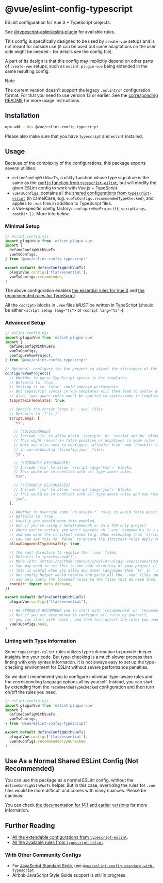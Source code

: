# @vue/eslint-config-typescript

ESLint configuration for Vue 3 + TypeScript projects.

See [@typescript-eslint/eslint-plugin](https://typescript-eslint.io/rules/) for available rules.

This config is specifically designed to be used by `create-vue` setups
and is not meant for outside use (it can be used but some adaptations
on the user side might be needed - for details see the config file).

A part of its design is that this config may implicitly depend on
other parts of `create-vue` setups, such as `eslint-plugin-vue` being
extended in the same resulting config.

> [!NOTE]
> The current version doesn't support the legacy `.eslintrc*` configuration format. For that you need to use version 13 or earlier. See the [corresponding README](https://www.npmjs.com/package/@vue/eslint-config-typescript/v/legacy-eslintrc) for more usage instructions.

## Installation

```sh
npm add --dev @vue/eslint-config-typescript
```

Please also make sure that you have `typescript` and `eslint` installed.

## Usage

Because of the complexity of the configurations, this package exports several utilities:

- `defineConfigWithVueTs`, a utility function whose type signature is the same as the [`config` function from `typescript-eslint`](https://typescript-eslint.io/packages/typescript-eslint#config), but will modify the given ESLint config to work with Vue.js + TypeScript.
- `vueTsConfigs`, contains all the [shared configurations from `typescript-eslint`](https://typescript-eslint.io/users/configs) (in camelCase, e.g. `vueTsConfigs.recommendedTypeChecked`), and applies to `.vue` files in addition to TypeScript files.
- a Vue-specific config factory: `configureVueProject({ scriptLangs, rootDir })`. More info below.

### Minimal Setup

```js
// eslint.config.mjs
import pluginVue from 'eslint-plugin-vue'
import {
  defineConfigWithVueTs,
  vueTsConfigs,
} from '@vue/eslint-config-typescript'

export default defineConfigWithVueTs(
  pluginVue.configs['flat/essential'],
  vueTsConfigs.recommended,
)
```

The above configuration enables [the essential rules for Vue 3](https://eslint.vuejs.org/rules/#priority-a-essential-error-prevention) and [the recommended rules for TypeScript](https://typescript-eslint.io/rules/?=recommended).

All the `<script>` blocks in `.vue` files *MUST* be written in TypeScript (should be either `<script setup lang="ts">` or `<script lang="ts">`).

### Advanced Setup

```js
// eslint.config.mjs
import pluginVue from 'eslint-plugin-vue'
import {
  defineConfigWithVueTs,
  vueTsConfigs,
  configureVueProject,
} from '@vue/eslint-config-typescript'

// Optional: configure the Vue project to adjust the strictness of the rulesets or speed up linting.
configureVueProject({
  // Whether to parse TypeScript syntax in Vue templates.
  // Defaults to `true`.
  // Setting it to `false` could improve performance.
  // But TypeScript syntax in Vue templates will then lead to syntax errors.
  // Also, type-aware rules won't be applied to expressions in templates in that case.
  tsSyntaxInTemplates: true,

  // Specify the script langs in `.vue` files
  // Defaults to `['ts']`.
  scriptLangs: [
    'ts',

    // [!DISCOURAGED]
    // Include 'js' to allow plain `<script>` or `<script setup>` blocks.
    // This might result-in false positive or negatives in some rules for `.vue` files.
    // Note you also need to configure `allowJs: true` and `checkJs: true`
    // in corresponding `tsconfig.json` files.
    'js',

    // [!STRONGLY DISCOURAGED]
    // Include 'tsx' to allow `<script lang="tsx">` blocks.
    // This would be in conflict with all type-aware rules.
    'tsx',

    // [!STRONGLY DISCOURAGED]
    // Include 'jsx' to allow `<script lang="jsx">` blocks.
    // This would be in conflict with all type-aware rules and may result in false positives.
    'jsx',
  ],

  // Whether to override some `no-unsafe-*` rules to avoid false positives on Vue component operations.
  // Defaults to `true`.
  // Usually you should keep this enabled,
  // but if you're using a metaframework or in a TSX-only project
  // where you're certain you won't operate on `.vue` components in a way that violates the rules,
  // and you want the strictest rules (e.g. when extending from `strictTypeChecked`),
  // you can set this to `false` to ensure the strictest rules apply to all files.
  allowComponentTypeUnsafety: true,

  // The root directory to resolve the `.vue` files.
  // Defaults to `process.cwd()`.
  // More info: <https://github.com/vuejs/eslint-plugin-vue/issues/1910#issuecomment-1819993961>
  // You may need to set this to the root directory of your project if you have a monorepo.
  // This is useful when you allow any other languages than `ts` in `.vue` files.
  // Our config helper would resolve and parse all the `.vue` files under `rootDir`,
  // and only apply the loosened rules to the files that do need them.
  rootDir: import.meta.dirname,
})

export default defineConfigWithVueTs(
  pluginVue.configs["flat/essential"],

  // We STRONGLY RECOMMEND you to start with `recommended` or `recommendedTypeChecked`.
  // But if you are determined to configure all rules by yourself,
  // you can start with `base`, and then turn on/off the rules you need.
  vueTsConfigs.base,
)
```

### Linting with Type Information

Some `typescript-eslint` rules utilizes type information to provide deeper insights into your code.
But type-checking is a much slower process than linting with only syntax information.
It is not always easy to set up the type-checking environment for ESLint without severe performance penalties.

So we don't recommend you to configure individual type-aware rules and the corresponding language options all by yourself.
Instead, you can start by extending from the `recommendedTypeChecked` configuration and then turn on/off the rules you need.

```js
// eslint.config.mjs
import pluginVue from 'eslint-plugin-vue'
import {
  defineConfigWithVueTs,
  vueTsConfigs,
} from '@vue/eslint-config-typescript'

export default defineConfigWithVueTs(
  pluginVue.configs['flat/essential'],
  vueTsConfigs.recommendedTypeChecked
)
```

## Use As a Normal Shared ESLint Config (Not Recommended)

You can use this package as a normal ESLint config, without the `defineConfigWithVueTs` helper. But in this case, overriding the rules for `.vue` files would be more difficult and comes with many nuances. Please be cautious.

You can check [the documentation for 14.1 and earlier versions](https://github.com/vuejs/eslint-config-typescript/tree/v14.1.4#usage) for more information.

## Further Reading

- [All the extendable configurations from `typescript-eslint`](https://typescript-eslint.io/users/configs).
- [All the available rules from `typescript-eslint`](https://typescript-eslint.io/rules/).

### With Other Community Configs

- For [JavaScript Standard Style](https://standardjs.com/), use [`@vue/eslint-config-standard-with-typescript`](https://github.com/vuejs/eslint-config-standard/tree/main/packages/eslint-config-standard-with-typescript#usage)
- Airbnb JavaScript Style Guide support is still in progress.
